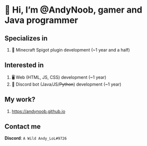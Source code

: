 # 👋 Hi, I’m @AndyNoob, gamer and Java programmer

## Specializes in
1. 🔌 Minecraft Spigot plugin development (~1 year and a half)

## Interested in
1. 🖥 Web (HTML, JS, CSS) development (~1 year)
2. 🤖 Discord bot (Java/JS/~~Python~~) development (~1 year)

## My work?
1. https://andynoob.github.io

## Contact me
**Discord**: `A Wild Andy_LoL#9726`

<!---
AndyNoob/AndyNoob is a ✨ special ✨ repository because its `README.md` (this file) appears on your GitHub profile.
You can click the Preview link to take a look at your changes.
--->
